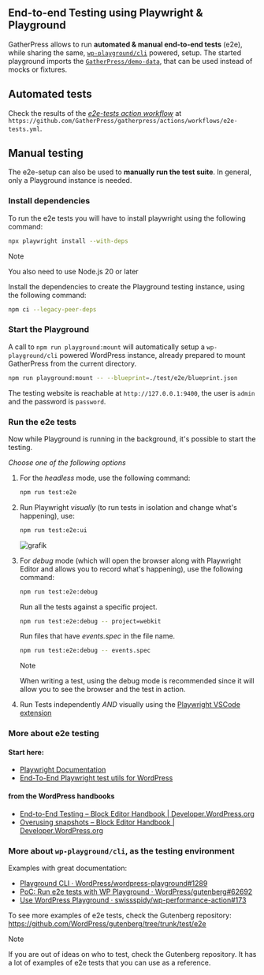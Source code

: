 ## End-to-end Testing using Playwright & Playground

GatherPress allows to run **automated & manual end-to-end tests** (e2e), while sharing the same, [`wp-playground/cli`](https://github.com/WordPress/wordpress-playground/pull/1289) powered, setup. The started playground imports the [`GatherPress/demo-data`](https://github.com/GatherPress/demo-data), that can be used instead of mocks or fixtures.

## Automated tests

Check the results of the [_e2e-tests action workflow_](https://github.com/GatherPress/gatherpress/actions/workflows/e2e-tests.yml) at  `https://github.com/GatherPress/gatherpress/actions/workflows/e2e-tests.yml`.

## Manual testing

The e2e-setup can also be used to **manually run the test suite**. In general, only a Playground instance is needed.

### Install dependencies

To run the e2e tests you will have to install playwright using the following command:

```bash
npx playwright install --with-deps
```

> [!NOTE]
> You also need to use Node.js 20 or later

Install the dependencies to create the Playground testing instance, using the following command:

```bash
npm ci --legacy-peer-deps
```

### Start the Playground

A call to `npm run playground:mount` will automatically setup a `wp-playground/cli` powered WordPress instance, already prepared to mount GatherPress from the current directory.


```bash
npm run playground:mount -- --blueprint=./test/e2e/blueprint.json
```

The testing website is reachable at `http://127.0.0.1:9400`, the user is `admin` and the password is `password`. 

### Run the e2e tests

Now while Playground is running in the background, it's possible to start the testing.

_Choose one of the following options_

1. For the _headless_ mode, use the following command:

   ```bash
   npm run test:e2e
   ```

2. Run Playwright _visually_ (to run tests in isolation and change what's happening), use:

   ```bash
   npm run test:e2e:ui
   ```
   ![grafik](https://github.com/user-attachments/assets/1627dff7-363e-447e-9981-adac610ac888)


3. For _debug_ mode (which will open the browser along with Playwright Editor and allows you to record what's happening), use the following command:

   ```bash
   npm run test:e2e:debug
   ```

   Run all the tests against a specific project.
   ```bash
   npm run test:e2e:debug -- project=webkit
   ```

   Run files that have *events.spec* in the file name.
   ```bash
   npm run test:e2e:debug -- events.spec
   ```

   > [!NOTE]
   > When writing a test, using the debug mode is recommended since it will allow you to see the browser and the test in action.

4. Run Tests independently _AND_ visually using the [Playwright VSCode extension](https://playwright.dev/docs/getting-started-vscode)


### More about e2e testing

#### Start here:

- [Playwright Documentation](https://playwright.dev/docs/intro)
- [End-To-End Playwright test utils for WordPress](https://github.com/WordPress/gutenberg/blob/trunk/packages/e2e-test-utils-playwright/README.md)

#### from the WordPress handbooks

- [End-to-End Testing – Block Editor Handbook | Developer.WordPress.org](https://developer.wordpress.org/block-editor/contributors/code/testing-overview/e2e/)
- [Overusing snapshots – Block Editor Handbook | Developer.WordPress.org](https://developer.wordpress.org/block-editor/contributors/code/testing-overview/e2e/overusing-snapshots/)

### More about `wp-playground/cli`, as the testing environment

Examples with great documentation:

- [Playground CLI · WordPress/wordpress-playground#1289](https://github.com/WordPress/wordpress-playground/pull/1289)
- [PoC: Run e2e tests with WP Playground · WordPress/gutenberg#62692](https://github.com/WordPress/gutenberg/pull/62692)
- [Use WordPress Playground · swissspidy/wp-performance-action#173](https://github.com/swissspidy/wp-performance-action/pull/173)

To see more examples of e2e tests, check the Gutenberg repository: https://github.com/WordPress/gutenberg/tree/trunk/test/e2e

> [!NOTE]
> If you are out of ideas on who to test, check the Gutenberg repository. It has a lot of examples of e2e tests that you can use as a reference.